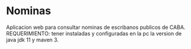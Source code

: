 # Nominas
Aplicacion web para consultar nominas de escribanos publicos de CABA.               
REQUERIMIENTO: tener instaladas y configuradas en la pc la version de java jdk 11 y maven 3.      
